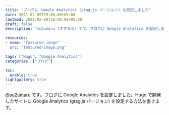 ```yaml
---
title: "ブログに Google Analytics (gtag.js バージョン) を設定しました"
date: 2021-02-09T19:00:00+09:00
lastmod: 2021-02-09T19:00:00+09:00
draft: false
description: "su2umaru (すずまる) です。ブログに Google Analytics を設定しました。Hugo で開発したサイトに Google Analytics (gtag.js バージョン) を設定する方法を書きます。"

resources:
- name: "featured-image"
  src: "featured-image.png"

tags: ["Hugo", "Google Analytics"]
categories: ["ブログ"]

toc:
  enable: true
lightgallery: true
---
```


[@su2umaru](https://twitter.com/su2umaru) です。ブログに Google Analytics を設定しました。Hugo で開発したサイトに Google Analytics (gtag.js バージョン) を設定する方法を書きます。

<!--more-->